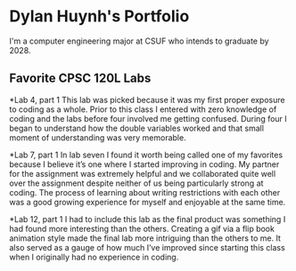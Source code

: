 
# Dylan Huynh's Portfolio

I'm a computer engineering major at CSUF who intends to graduate by 2028.

## Favorite CPSC 120L Labs

*Lab 4, part 1
This lab was picked because it was my first proper exposure to coding as a whole. Prior to this class I entered with zero knowledge of coding and the labs before four involved me getting confused. During four I began to understand how the double variables worked and that small moment of understanding was very memorable.

*Lab 7, part 1
In lab seven I found it worth being called one of my favorites because I believe it’s one where I started improving in coding. My partner for the assignment was extremely helpful and we collaborated quite well over the assignment despite neither of us being particularly strong at coding. The process of learning about writing restrictions with each other was a good growing experience for myself and enjoyable at the same time.

*Lab 12, part 1
I had to include this lab as the final product was something I had found more interesting than the others. Creating a gif via a flip book animation style made the final lab more intriguing than the others to me. It also served as a gauge of how much I’ve improved since starting this class when I originally had no experience in coding.
